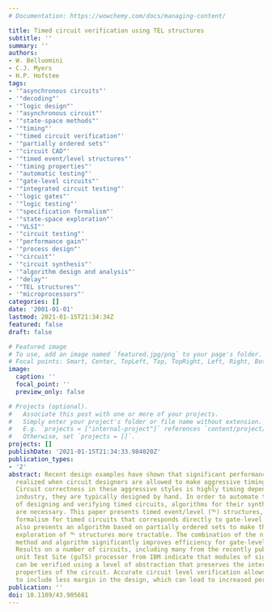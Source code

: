 ```yaml
---
# Documentation: https://wowchemy.com/docs/managing-content/

title: Timed circuit verification using TEL structures
subtitle: ''
summary: ''
authors:
- W. Belluomini
- C.J. Myers
- H.P. Hofstee
tags:
- '"asynchronous circuits"'
- '"decoding"'
- '"logic design"'
- '"asynchronous circuit"'
- '"state-space methods"'
- '"timing"'
- '"timed circuit verification"'
- '"partially ordered sets"'
- '"circuit CAD"'
- '"timed event/level structures"'
- '"timing properties"'
- '"automatic testing"'
- '"gate-level circuits"'
- '"integrated circuit testing"'
- '"logic gates"'
- '"logic testing"'
- '"specification formalism"'
- '"state-space exploration"'
- '"VLSI"'
- '"circuit testing"'
- '"performance gain"'
- '"process design"'
- '"circuit"'
- '"circuit synthesis"'
- '"algorithm design and analysis"'
- '"delay"'
- '"TEL structures"'
- '"microprocessors"'
categories: []
date: '2001-01-01'
lastmod: 2021-01-15T21:34:34Z
featured: false
draft: false

# Featured image
# To use, add an image named `featured.jpg/png` to your page's folder.
# Focal points: Smart, Center, TopLeft, Top, TopRight, Left, Right, BottomLeft, Bottom, BottomRight.
image:
  caption: ''
  focal_point: ''
  preview_only: false

# Projects (optional).
#   Associate this post with one or more of your projects.
#   Simply enter your project's folder or file name without extension.
#   E.g. `projects = ["internal-project"]` references `content/project/deep-learning/index.md`.
#   Otherwise, set `projects = []`.
projects: []
publishDate: '2021-01-15T21:34:33.984020Z'
publication_types:
- '2'
abstract: Recent design examples have shown that significant performance gains are
  realized when circuit designers are allowed to make aggressive timing assumptions.
  Circuit correctness in these aggressive styles is highly timing dependent and, in
  industry, they are typically designed by hand. In order to automate the process
  of designing and verifying timed circuits, algorithms for their synthesis and verification
  are necessary. This paper presents timed event/level (℡) structures, a specification
  formalism for timed circuits that corresponds directly to gate-level circuits. It
  also presents an algorithm based on partially ordered sets to make the state-space
  exploration of ℡ structures more tractable. The combination of the new specification
  method and algorithm significantly improves efficiency for gate-level timing verification.
  Results on a number of circuits, including many from the recently published gigahertz
  unit Test Site (guTS) processor from IBM indicate that modules of significant size
  can be verified using a level of abstraction that preserves the interesting timing
  properties of the circuit. Accurate circuit level verification allows the designer
  to include less margin in the design, which can lead to increased performance.
publication: ''
doi: 10.1109/43.905681
---
```

